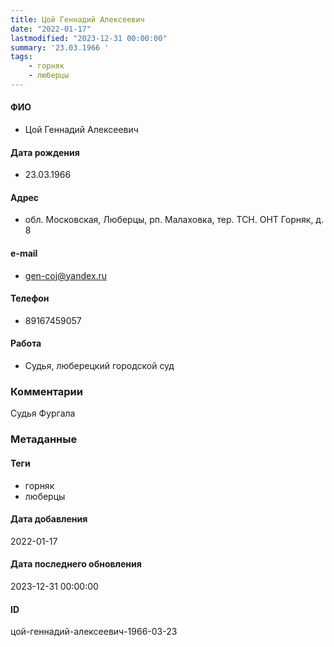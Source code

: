 ```yaml
---
title: Цой Геннадий Алексеевич
date: "2022-01-17"
lastmodified: "2023-12-31 00:00:00"
summary: '23.03.1966 '
tags: 
    - горняк
    - люберцы
---
```

<!--# pp1-->
<!--## Фигурант-->
<!--### Личные данные-->
#### ФИО
- Цой Геннадий Алексеевич
#### Дата рождения
- 23.03.1966
#### Адрес
- обл. Московская, Люберцы, рп. Малаховка, тер. ТСН. ОНТ Горняк, д. 8
#### e-mail
- gen-coj@yandex.ru
#### Телефон
- 89167459057
#### Работа
- Судья, люберецкий городской суд
### Комментарии
Судья Фургала
### Метаданные
#### Теги
- горняк
- люберцы
#### Дата добавления
2022-01-17
#### Дата последнего обновления
2023-12-31 00:00:00
#### ID
цой-геннадий-алексеевич-1966-03-23
<!--## END;-->
